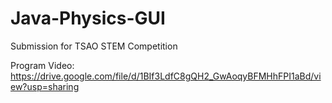 # Java-Physics-GUI
Submission for TSAO STEM Competition

Program Video:
https://drive.google.com/file/d/1BIf3LdfC8gQH2_GwAoqyBFMHhFPI1aBd/view?usp=sharing
